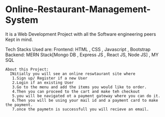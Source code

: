 # Online-Restaurant-Management-System
It is a Web Development Project with all the Software engineering peers Kept in mind.

Tech Stacks Used are:
  Frontend: 
    HTML , CSS , Javascript , Bootstrap
   Backend:
    MERN Stack[Mongo DB , Express JS , React JS, Node JS] , 
    MY SQL
    
    
    About this Project:
      INitially you will see an online reswtaurant site where
       1.Sign up/ Register if a new User
       2.Login if an existing User
       3.Go to the menu and add the items you would like to order.
       4.Then you can proceed to the cart and make teh checkout
       5.you will be navigated ot a payment gateway where you can do it.
       6.Then you will be using your mail id and a payment card to make the payment.
       7.once the paymetn is successfull you will recieve an email.
      
